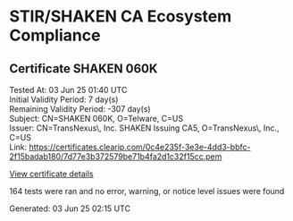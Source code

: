 # STIR/SHAKEN CA Ecosystem Compliance

## Certificate SHAKEN 060K

Tested At: 03 Jun 25 01:40 UTC\
Initial Validity Period: 7 day(s)\
Remaining Validity Period: -307 day(s)\
Subject: CN=SHAKEN 060K, O=Telware, C=US\
Issuer: CN=TransNexus\\, Inc. SHAKEN Issuing CA5, O=TransNexus\\, Inc., C=US\
Link: https://certificates.clearip.com/0c4e235f-3e3e-4dd3-bbfc-2f15badab180/7d77e3b372579be71b4fa2d1c32f15cc.pem

[View certificate details](https://x509.io/?cert=MIICxjCCAm2gAwIBAgIQRJxqhdrKXxmvPwwjpMPnfTAKBggqhkjOPQQDAjBWMQswCQYDVQQGEwJVUzEZMBcGA1UEChMQVHJhbnNOZXh1cywgSW5jLjEsMCoGA1UEAxMjVHJhbnNOZXh1cywgSW5jLiBTSEFLRU4gSXNzdWluZyBDQTUwHhcNMjQwNzIzMTkwNDQ1WhcNMjQwNzMwMTkwNDQ0WjA1MQswCQYDVQQGEwJVUzEQMA4GA1UEChMHVGVsd2FyZTEUMBIGA1UEAxMLU0hBS0VOIDA2MEswWTATBgcqhkjOPQIBBggqhkjOPQMBBwNCAARXMBqmPMi1ax%2B3zscxhY%2B1hdDE%2BRGZjBpzkmMTdHOevQ%2FN3xiTFR1%2Bki79lTLCc%2BNPwP%2FeX7IcKeTB8XClFcBdo4IBPDCCATgwDAYDVR0TAQH%2FBAIwADAOBgNVHQ8BAf8EBAMCB4AwHQYDVR0OBBYEFMVvBrYliGf3HIQwDmrrxnEiakxrMB8GA1UdIwQYMBaAFNoAs4f4gj%2B%2FuiKiZGO19i%2FMjnXKMBcGA1UdIAQQMA4wDAYKYIZIAYb%2FCQEBBDCBpgYDVR0fBIGeMIGbMIGYoDqgOIY2aHR0cHM6Ly9hdXRoZW50aWNhdGUtYXBpLmljb25lY3Rpdi5jb20vZG93bmxvYWQvdjEvY3JsolqkWDBWMRQwEgYDVQQHDAtCcmlkZ2V3YXRlcjELMAkGA1UECAwCTkoxEzARBgNVBAMMClNUSS1QQSBDUkwxCzAJBgNVBAYTAlVTMQ8wDQYDVQQKDAZTVEktUEEwFgYIKwYBBQUHARoECjAIoAYWBDA2MEswCgYIKoZIzj0EAwIDRwAwRAIgHhS73WMNMduwOSXVOcP1K0TdJXJ%2FhgodjWe59uUrX3ICIBrrVmzgIAwEBwsLBN25sI6Wsylf%2F9EnrT0PgGxwZT5t)

164 tests were ran and no error, warning, or notice level issues were found


Generated: 03 Jun 25 02:15 UTC